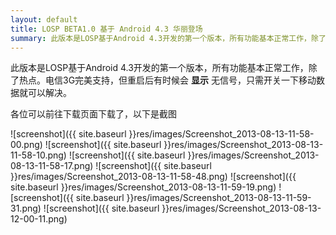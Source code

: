 ```yaml
---
layout: default
title: LOSP BETA1.0 基于 Android 4.3 华丽登场
summary: 此版本是LOSP基于Android 4.3开发的第一个版本，所有功能基本正常工作，除了热点。电信3G完美支持，但重启后有时候会 <strong>显示</strong> 无信号，只需开关一下移动数据就可以解决。<br />各位可以前往下载页面下载了，以下是截图
---
```

此版本是LOSP基于Android 4.3开发的第一个版本，所有功能基本正常工作，除了热点。电信3G完美支持，但重启后有时候会 __显示__ 无信号，只需开关一下移动数据就可以解决。

各位可以前往下载页面下载了，以下是截图

![screenshot]({{ site.baseurl }}res/images/Screenshot_2013-08-13-11-58-00.png)
![screenshot]({{ site.baseurl }}res/images/Screenshot_2013-08-13-11-58-10.png)
![screenshot]({{ site.baseurl }}res/images/Screenshot_2013-08-13-11-58-17.png)
![screenshot]({{ site.baseurl }}res/images/Screenshot_2013-08-13-11-58-48.png)
![screenshot]({{ site.baseurl }}res/images/Screenshot_2013-08-13-11-59-19.png)
![screenshot]({{ site.baseurl }}res/images/Screenshot_2013-08-13-11-59-31.png)
![screenshot]({{ site.baseurl }}res/images/Screenshot_2013-08-13-12-00-11.png)
